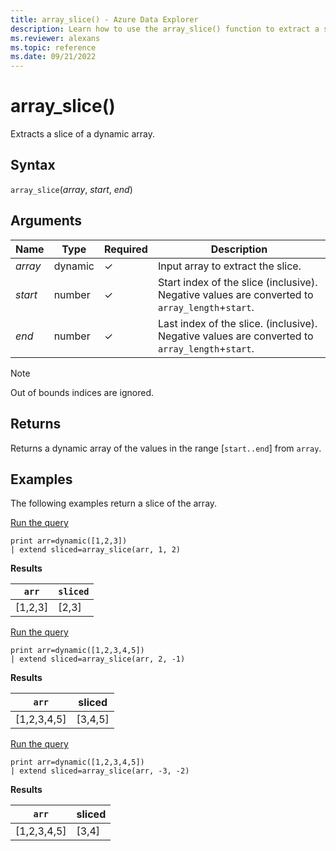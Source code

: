 ```yaml
---
title: array_slice() - Azure Data Explorer
description: Learn how to use the array_slice() function to extract a slice of a dynamic array.
ms.reviewer: alexans
ms.topic: reference
ms.date: 09/21/2022
---
```

# array_slice()

Extracts a slice of a dynamic array.

## Syntax

`array_slice`(*array*, *start*, *end*)

## Arguments

| Name | Type | Required | Description |
|--|--|--|--|
| *array* | dynamic | &check; | Input array to extract the slice.|
| *start*| number | &check; | Start index of the slice (inclusive). Negative values are converted to `array_length`+`start`.|
| *end*| number | &check; | Last index of the slice. (inclusive). Negative values are converted to `array_length`+`start`.|

> [!NOTE]
> Out of bounds indices are ignored.

## Returns

Returns a dynamic array of the values in the range [`start..end`] from `array`.

## Examples

The following examples return a slice of the array.

<a href="https://dataexplorer.azure.com/clusters/help/databases/Samples?query=H4sIAAAAAAAAAysoyswrUUgsKrJNqcxLzM1M1og21DHSMY7VVOCqUUitKEnNS1EozslMTk2xBapKrIwHczSAbB0FQx0FI00AeoUyQ0IAAAA=" target="_blank">Run the query</a>

```kusto
print arr=dynamic([1,2,3]) 
| extend sliced=array_slice(arr, 1, 2)
```

**Results**

|`arr`|`sliced`|
|---|---|
|[1,2,3]|[2,3]|

<a href="https://dataexplorer.azure.com/clusters/help/databases/Samples?query=H4sIAAAAAAAAAysoyswrUUgsKrJNqcxLzM1M1og21DHSMdYx0TGN1VTgqlFIrShJzUtRKM7JTE5NsQWqTKyMB3M0gGwdBSMdBV1DTQAv2T4vRwAAAA==" target="_blank">Run the query</a>

```kusto
print arr=dynamic([1,2,3,4,5]) 
| extend sliced=array_slice(arr, 2, -1)
```

**Results**

|`arr`|sliced|
|---|---|
|[1,2,3,4,5]|[3,4,5]|

<a href="https://dataexplorer.azure.com/clusters/help/databases/Samples?query=H4sIAAAAAAAAAysoyswrUUgsKrJNqcxLzM1M1og21DHSMdYx0TGN1VTgqlFIrShJzUtRKM7JTE5NsQWqTKyMB3M0gGwdBV1jIDbSBABajMjTSAAAAA==" target="_blank">Run the query</a>

```kusto
print arr=dynamic([1,2,3,4,5]) 
| extend sliced=array_slice(arr, -3, -2)
```

**Results**

|`arr`|sliced|
|---|---|
|[1,2,3,4,5]|[3,4]|
